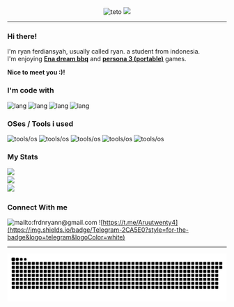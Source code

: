 <div align="center">
   <img src="https://media1.tenor.com/m/auOHRmmbYEkAAAAC/kasane-teto-kasane.gif" alt="teto"> 
   <img src="https://profile-counter.glitch.me/nothazel24/count.svg?"  />
</div>
<hr>

### Hi there!
I'm ryan ferdiansyah, usually called ryan. a student from indonesia.<br> I'm enjoying [**Ena dream bbq**](https://enajoelg.fandom.com/wiki/Ena_(Dream_BBQ)) and [**persona 3 (portable)**](https://megamitensei.fandom.com/wiki/Persona_3_Portable) games. 
<br>

**Nice to meet you :)!**

### I'm code with 
<img src="https://img.shields.io/badge/PHP-777BB4?style=for-the-badge&logo=php&logoColor=white" alt="lang">
<img src="https://img.shields.io/badge/JavaScript-323330?style=for-the-badge&logo=javascript&logoColor=F7DF1E" alt="lang">
<img src="https://img.shields.io/badge/Bootstrap-563D7C?style=for-the-badge&logo=bootstrap&logoColor=white" alt="lang">
<img src="https://img.shields.io/badge/Laravel-FF2D20?style=for-the-badge&logo=laravel&logoColor=white" alt="lang">


### OSes / Tools i used
<img src="https://img.shields.io/badge/Windows-0078D6?style=for-the-badge&logo=windows&logoColor=white" alt="tools/os">
<img src="https://img.shields.io/badge/Ubuntu-E95420?style=for-the-badge&logo=ubuntu&logoColor=white" alt="tools/os">
<img src="https://img.shields.io/badge/Laragon-0E83CD?style=for-the-badge&logo=Laragon&logoColor=white" alt="tools/os">
<img src="https://img.shields.io/badge/VSCode-0078D4?style=for-the-badge&logo=visual%20studio%20code&logoColor=white" alt="tools/os">
<img src="https://img.shields.io/badge/Gitpod-000000?style=for-the-badge&logo=gitpod&logoColor=#FFAE33" alt="tools/os">

### My Stats
   <img src="https://github-readme-stats.vercel.app/api?username=nothazel24&theme=dark&hide_border=true&include_all_commits=false&count_private=false"/>
   <br/>
   <img src="https://nirzak-streak-stats.vercel.app/?user=nothazel24&theme=dark&hide_border=true"/>
   <br/>
   <img src="https://github-readme-stats.vercel.app/api/top-langs/?username=nothazel24&theme=dark&hide_border=true&include_all_commits=false&count_private=false&layout=compact"/>

### Connect With me
![mailto:frdnryann@gmail.com](https://img.shields.io/badge/Gmail-D14836?style=for-the-badge&logo=gmail&logoColor=white) ![https://t.me/Aruutwenty4](https://img.shields.io/badge/Telegram-2CA5E0?style=for-the-badge&logo=telegram&logoColor=white)
<hr>

<img src="https://raw.githubusercontent.com/nothazel24/nothazel24/output/snake.svg" alt="Snake animation" />


